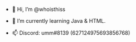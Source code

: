 - 👋 Hi, I’m @whoisthiss
<!--- - 👀 I’m interested in ... --->
- 🌱 I’m currently learning Java & HTML.
<!--- - 💞️ I’m looking to collaborate on ... --->
- 📫 Discord: umm#8139 (627124975693856768)

<!---
whoisthiss/whoisthiss is a ✨ special ✨ repository because its `README.md` (this file) appears on your GitHub profile.
You can click the Preview link to take a look at your changes.
--->
